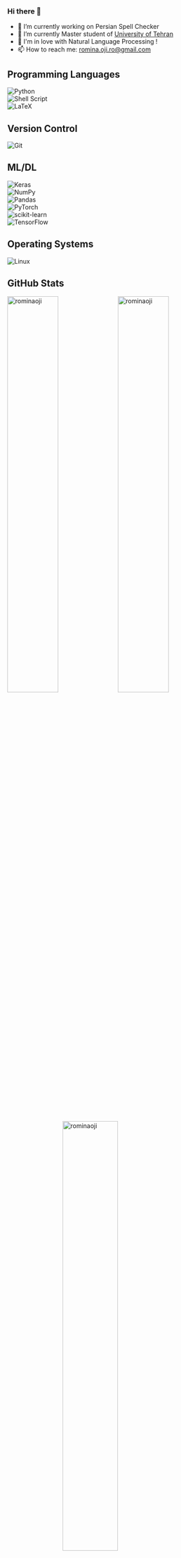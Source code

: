 ### Hi there 👋

- 🔭 I’m currently working on Persian Spell Checker
- 🌱 I’m currently Master student of [University of Tehran](https://ut.ac.ir/en)
- 💬 I'm in love with Natural Language Processing !
- 📫 How to reach me: romina.oji.ro@gmail.com


## Programming Languages
![Python](https://img.shields.io/badge/python-3670A0?style=for-the-badge&logo=python&logoColor=ffdd54)
![Shell Script](https://img.shields.io/badge/shell_script-%23121011.svg?style=for-the-badge&logo=gnu-bash&logoColor=white)
![LaTeX](https://img.shields.io/badge/latex-%23008080.svg?style=for-the-badge&logo=latex&logoColor=white)


## Version Control
![Git](https://img.shields.io/badge/git-%23F05033.svg?style=for-the-badge&logo=git&logoColor=white)


## ML/DL
![Keras](https://img.shields.io/badge/Keras-%23D00000.svg?style=for-the-badge&logo=Keras&logoColor=white)
![NumPy](https://img.shields.io/badge/numpy-%23013243.svg?style=for-the-badge&logo=numpy&logoColor=white)
![Pandas](https://img.shields.io/badge/pandas-%23150458.svg?style=for-the-badge&logo=pandas&logoColor=white)
![PyTorch](https://img.shields.io/badge/PyTorch-%23EE4C2C.svg?style=for-the-badge&logo=PyTorch&logoColor=white)
![scikit-learn](https://img.shields.io/badge/scikit--learn-%23F7931E.svg?style=for-the-badge&logo=scikit-learn&logoColor=white)
![TensorFlow](https://img.shields.io/badge/TensorFlow-%23FF6F00.svg?style=for-the-badge&logo=TensorFlow&logoColor=white)

## Operating Systems
![Linux](https://img.shields.io/badge/Linux-FCC624?style=for-the-badge&logo=linux&logoColor=black)

## GitHub Stats
<style>
img {
  display: block;
  margin-left: auto;
  margin-right: auto;
}
</style>
<div>
  <img width="48%" align="left" src="https://github-readme-stats.vercel.app/api/top-langs?username=rominaoji&show_icons=true&locale=en&layout=compact&theme=tokyonight" alt="rominaoji" />
  <img width="48%"  src="https://github-readme-streak-stats.herokuapp.com/?user=rominaoji&theme=tokyonight" alt="rominaoji" />
  <img style="display: block; margin-left: auto; margin-right: auto; width:50% " src="https://github-readme-stats.vercel.app/api?username=rominaoji&show_icons=true&theme=tokyonight&count_private=true&locale=en&layout=compact" alt="rominaoji" alt="rominaoji" />
</div>

